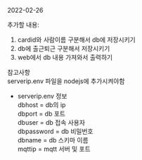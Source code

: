 2022-02-26

추가할 내용: </br>

1. cardid와 사람이름 구분해서 db에 저장시키기</br>
2. db에 출근퇴근 구분해서 저장시키기
3. web에서 db 내용 가져와서 출력하기</br>

참고사항</br>
serverip.env 파일을 nodejs에 추가시켜야함 </br>

- serverip.env 정보</br>
  dbhost = db의 ip</br>
  dbport = db 포트</br>
  dbuser = db 접속 사용자</br>
  dbpassword = db 비밀번호</br>
  dbname = db 스키마 이름</br>
  mqttip = mqtt 서버 및 포트</br>
